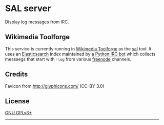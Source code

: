 SAL server
==========

Display log messages from IRC.

Wikimedia Toolforge
-------------------

This service is currently running in [Wikimedia Toolforge][] as the [sal][]
tool. It uses an [Elasticsearch][] index maintained by [a Python IRC bot][]
which collects messaegs that start with `!log` from various [freenode][]
channels.


Credits
-------
Favicon from http://glyphicons.com/ (CC-BY 3.0)


License
-------
[GNU GPLv3+](//www.gnu.org/copyleft/gpl.html "GNU GPLv3+")


---
[Wikimedia Toolforge]: https://wikitech.wikimedia.org/wiki/Portal:Toolforge
[Elasticsearch]: https://www.elastic.co/products/elasticsearch
[sal]: https://tools.wmflabs.org/sal
[a Python IRC bot]: https://github.com/bd808/tools-stashbot
[freenode]: https://freenode.net/

